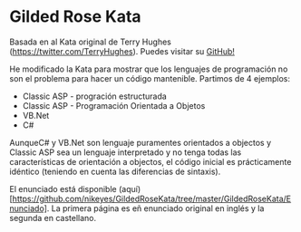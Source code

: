 Gilded Rose Kata
==============
Basada en al Kata original de Terry Hughes (https://twitter.com/TerryHughes). Puedes visitar su [GitHub!](https://github.com/NotMyself/GildedRose)

He modificado la Kata para mostrar que los lenguajes de programación no son el problema para hacer un código mantenible.
Partimos de 4 ejemplos:
- Classic ASP - progración estructurada
- Classic ASP - Programación Orientada a Objetos
- VB.Net
- C#

AunqueC# y VB.Net son lenguaje puramentes orientados a objectos y Classic ASP sea un lenguaje interpretado y no tenga todas las características de orientación a objectos, el código inicial es prácticamente idéntico (teniendo en cuenta las diferencias de sintaxis).

El enunciado está disponible (aquí)[https://github.com/nikeyes/GildedRoseKata/tree/master/GildedRoseKata/Enunciado]. La primera página es eñ enunciado original en inglés y la segunda en castellano.
